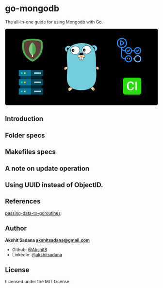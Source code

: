 # go-mongodb
The all-in-one guide for using Mongodb with Go.

<img src=".github/assets/gomongodbBanner.png">

## Introduction

## Folder specs

## Makefiles specs

## A note on update operation

## Using UUID instead of ObjectID.

## References
[passing-data-to-goroutines](https://stackoverflow.com/questions/40326723/go-vet-range-variable-captured-by-func-literal-when-using-go-routine-inside-of-f)

## Author
**Akshit Sadana <akshitsadana@gmail.com>**

- Github: [@Akshit8](https://github.com/Akshit8)
- LinkedIn: [@akshitsadana](https://www.linkedin.com/in/akshit-sadana-b051ab121/)

## License
Licensed under the MIT License